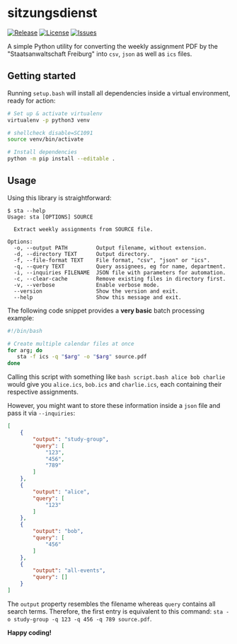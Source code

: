 # sitzungsdienst
[![Release](https://img.shields.io/github/release/S1SYPHOS/sitzungsdienst.svg)](https://github.com/S1SYPHOS/sitzungsdienst/releases) [![License](https://img.shields.io/github/license/S1SYPHOS/sitzungsdienst.svg)](https://github.com/S1SYPHOS/sitzungsdienst/blob/main/LICENSE) [![Issues](https://img.shields.io/github/issues/S1SYPHOS/sitzungsdienst.svg)](https://github.com/S1SYPHOS/sitzungsdienst/issues)

A simple Python utility for converting the weekly assignment PDF by the "Staatsanwaltschaft Freiburg" into `csv`, `json` as well as `ics` files.


## Getting started

Running `setup.bash` will install all dependencies inside a virtual environment, ready for action:

```bash
# Set up & activate virtualenv
virtualenv -p python3 venv

# shellcheck disable=SC1091
source venv/bin/activate

# Install dependencies
python -m pip install --editable .
```


## Usage

Using this library is straightforward:

```text
$ sta --help
Usage: sta [OPTIONS] SOURCE

  Extract weekly assignments from SOURCE file.

Options:
  -o, --output PATH         Output filename, without extension.
  -d, --directory TEXT      Output directory.
  -f, --file-format TEXT    File format, "csv", "json" or "ics".
  -q, --query TEXT          Query assignees, eg for name, department.
  -i, --inquiries FILENAME  JSON file with parameters for automation.
  -c, --clear-cache         Remove existing files in directory first.
  -v, --verbose             Enable verbose mode.
  --version                 Show the version and exit.
  --help                    Show this message and exit.
```

The following code snippet provides a **very basic** batch processing example:

```bash
#!/bin/bash

# Create multiple calendar files at once
for arg; do
   sta -f ics -q "$arg" -o "$arg" source.pdf
done
```

Calling this script with something like `bash script.bash alice bob charlie` would give you `alice.ics`, `bob.ics` and `charlie.ics`, each containing their respective assignments.

However, you might want to store these information inside a `json` file and pass it via `--inquiries`:

```json
[
    {
        "output": "study-group",
        "query": [
            "123",
            "456",
            "789"
        ]
    },
    {
        "output": "alice",
        "query": [
            "123"
        ]
    },
    {
        "output": "bob",
        "query": [
            "456"
        ]
    },
    {
        "output": "all-events",
        "query": []
    }
]
```

The `output` property resembles the filename whereas `query` contains all search terms. Therefore, the first entry is equivalent to this command: `sta -o study-group -q 123 -q 456 -q 789 source.pdf`.


**Happy coding!**
